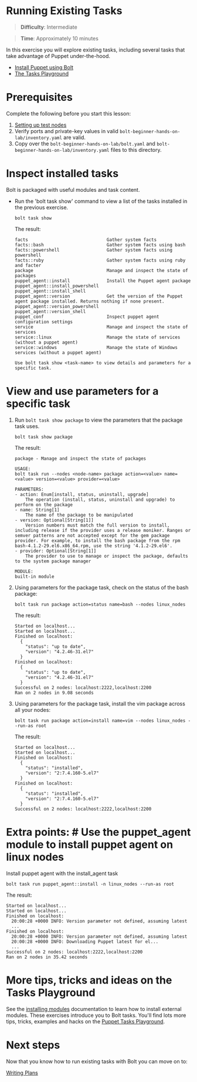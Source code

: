 # Running Existing Tasks

> **Difficulty**: Intermediate

> **Time**: Approximately 10 minutes

In this exercise you will explore existing tasks, including several tasks that take advantage of Puppet under-the-hood.

- [Install Puppet using Bolt](#install-puppet-using-bolt)
- [The Tasks Playground](#more-tips-tricks-and-ideas-on-the-tasks-playground)

# Prerequisites

Complete the following before you start this lesson:

1. [Setting up test nodes](../02-acquiring-nodes)
2. Verify ports and private-key values in valid `bolt-beginner-hands-on-lab/inventory.yaml` are valid.
3. Copy over the `bolt-beginner-hands-on-lab/bolt.yaml` and `bolt-beginner-hands-on-lab/inventory.yaml` files to this directory. 

# Inspect installed tasks

Bolt is packaged with useful modules and task content.

- Run the 'bolt task show' command to view a list of the tasks installed in the previous exercise.

    ```
    bolt task show
    ```
    The result:
    ```    
    facts                              Gather system facts
    facts::bash                        Gather system facts using bash
    facts::powershell                  Gather system facts using powershell
    facts::ruby                        Gather system facts using ruby and facter
    package                            Manage and inspect the state of packages
    puppet_agent::install              Install the Puppet agent package
    puppet_agent::install_powershell
    puppet_agent::install_shell
    puppet_agent::version              Get the version of the Puppet agent package installed. Returns nothing if none present.
    puppet_agent::version_powershell
    puppet_agent::version_shell
    puppet_conf                        Inspect puppet agent configuration settings
    service                            Manage and inspect the state of services
    service::linux                     Manage the state of services (without a puppet agent)
    service::windows                   Manage the state of Windows services (without a puppet agent)

    Use bolt task show <task-name> to view details and parameters for a specific task.
    ```


# View and use parameters for a specific task

1. Run `bolt task show package` to view the parameters that the package task uses. 

    ```
    bolt task show package
    ```
    The result:
    ```    
    package - Manage and inspect the state of packages

    USAGE:
    bolt task run --nodes <node-name> package action=<value> name=<value> version=<value> provider=<value>

    PARAMETERS:
    - action: Enum[install, status, uninstall, upgrade]
        The operation (install, status, uninstall and upgrade) to perform on the package
    - name: String[1]
        The name of the package to be manipulated
    - version: Optional[String[1]]
        Version numbers must match the full version to install, including release if the provider uses a release moniker. Ranges or semver patterns are not accepted except for the gem package provider. For example, to install the bash package from the rpm bash-4.1.2-29.el6.x86_64.rpm, use the string '4.1.2-29.el6'.
    - provider: Optional[String[1]]
        The provider to use to manage or inspect the package, defaults to the system package manager

    MODULE:
    built-in module
    ```

2.  Using parameters for the package task, check on the status of the bash package:

    ```
    bolt task run package action=status name=bash --nodes linux_nodes
    ```
    The result:
    ```    
    Started on localhost...
    Started on localhost...
    Finished on localhost:
      {
        "status": "up to date",
        "version": "4.2.46-31.el7"
      }
    Finished on localhost:
      {
        "status": "up to date",
        "version": "4.2.46-31.el7"
      }
    Successful on 2 nodes: localhost:2222,localhost:2200
    Ran on 2 nodes in 9.08 seconds
    ```
3.  Using parameters for the package task, install the vim package across all your nodes:

    ```
    bolt task run package action=install name=vim --nodes linux_nodes --run-as root
    ```
    The result:
    ```
    Started on localhost...
    Started on localhost...
    Finished on localhost:
      {
        "status": "installed",
        "version": "2:7.4.160-5.el7"
      }
    Finished on localhost:
      {
        "status": "installed",
        "version": "2:7.4.160-5.el7"
      }
    Successful on 2 nodes: localhost:2222,localhost:2200
    ```

# Extra points: # Use the puppet_agent module to install puppet agent on linux nodes 

Install puppet agent with the install_agent task

``` 
bolt task run puppet_agent::install -n linux_nodes --run-as root
```
   
The result:
```
Started on localhost...
Started on localhost...
Finished on localhost:
  20:00:28 +0000 INFO: Version parameter not defined, assuming latest
  ...
Finished on localhost:
  20:00:28 +0000 INFO: Version parameter not defined, assuming latest
  20:00:28 +0000 INFO: Downloading Puppet latest for el...
  ...
Successful on 2 nodes: localhost:2222,localhost:2200
Ran on 2 nodes in 35.42 seconds
```

# More tips, tricks and ideas on the Tasks Playground

See the [installing modules](https://puppet.com/docs/bolt/latest/bolt_installing_modules.html) documentation to learn how to install external modules. 
These exercises introduce you to Bolt tasks. You'll find lots more tips, tricks, examples and hacks on the [Puppet Tasks Playground](https://github.com/puppetlabs/tasks-playground).

# Next steps

Now that you know how to run existing tasks with Bolt you can move on to:

[Writing Plans](../07-writing-plans)
